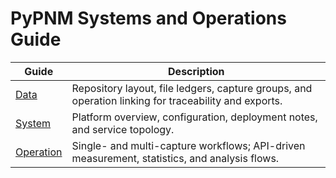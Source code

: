 # PyPNM  Systems and Operations Guide

| Guide                                         | Description                                                                            |
| --------------------------------------------- | -------------------------------------------------------------------------------------- |
| [Data](db/data-base.md)         | Repository layout, file ledgers, capture groups, and operation linking for traceability and exports. |
| [System](system/index.md)       | Platform overview, configuration, deployment notes, and service topology.                            |
| [Operation](operation/index.md) | Single- and multi-capture workflows; API-driven measurement, statistics, and analysis flows.         |